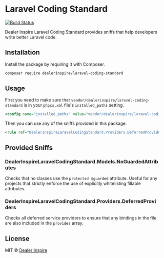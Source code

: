 # Laravel Coding Standard

[![Build Status][travis-badge]][travis-home]

Dealer Inspire Laravel Coding Standard provides sniffs that help developers write better Laravel code.

## Installation

Install the package by requiring it with Composer.

```bash
composer require dealerinspire/laravel-coding-standard
```

## Usage

First you need to make sure that `vendor/dealerinspire/laravel-coding-standard` is in your `phpcs.xml` file's `installed_paths` setting.

```xml
<config name="installed_paths" value="vendor/dealerinspire/laravel-coding-standard"/>
```

Then you can use any of the sniffs provided in this package.

```xml
<rule ref="DealerInspireLaravelCodingStandard.Providers.DeferredProviders"/>
```

## Provided Sniffs

### DealerInspireLaravelCodingStandard.Models.NoGuardedAttributes

Checks that no classes use the `protected $guarded` attribute. Useful for any projects that strictly enforce the use of explicitly whitelisting fillable attributes.

### DealerInspireLaravelCodingStandard.Providers.DeferredProviders

Checks all deferred service providers to ensure that any bindings in the file are also included in the `provides` array.

## License

MIT © [Dealer Inspire](https://www.dealerinspire.com/)

[travis-home]:https://travis-ci.com/dealerinspire/laravel-coding-standard
[travis-badge]:https://travis-ci.com/dealerinspire/laravel-coding-standard.svg?branch=master

